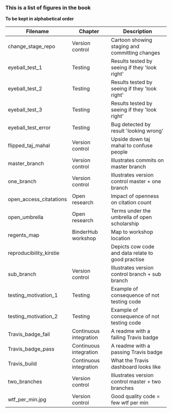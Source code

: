 ### This is a list of figures in the book

**To be kept in alphabetical order**

| Filename                   | Chapter              | Description                                       |
| -------------------------- | -------------------- | ------------------------------------------------- |
| change_stage_repo          | Version control      | Cartoon showing staging and committing changes    |
| eyeball_test_1             | Testing              | Results tested by seeing if they 'look right'     |
| eyeball_test_2             | Testing              | Results tested by seeing if they 'look right'     |
| eyeball_test_3             | Testing              | Results tested by seeing if they 'look right'     |
| eyeball_test_error         | Testing              | Bug detected by result 'looking wrong'            |
| flipped_taj_mahal          | Version control      | Upside down taj mahal to confuse people           |
| master_branch              | Version control      | Illustrates commits on master branch              |
| one_branch                 | Version control      | Illustrates version control master + one branch   |
| open_access_citatations    | Open research        | Impact of openness on citation count              |
| open_umbrella              | Open research        | Terms under the umbrella of open scholarship      |
| regents_map                | BinderHub workshop   | Map to workshop location                          |
| reproducibility_kirstie    |                      | Depicts cow code and data relate to good practise |
| sub_branch                 | Version control      | Illustrates version control branch + sub branch   |
| testing_motivation_1       | Testing              | Example of consequence of not testing code        |
| testing_motivation_2       | Testing              | Example of consequence of not testing code        |
| Travis_badge_fail          | Continuous integration | A readme with a failing Travis badge            |
| Travis_badge_pass          | Continuous integration | A readme with a passing Travis badge            |
| Travis_build               | Continuous integration | What the Travis dashboard looks like            |
| two_branches               | Version control      | Illustrates version control master + two branches |
| wtf_per_min.jpg            | Version control      | Good quality code = few wtf per min               |